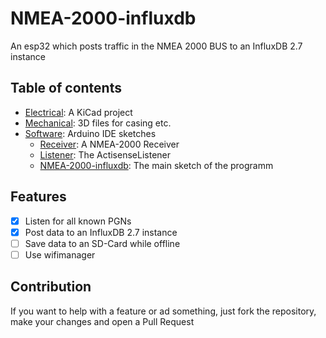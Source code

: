 # NMEA-2000-influxdb
An esp32 which posts traffic in the NMEA 2000 BUS to an InfluxDB 2.7 instance

## Table of contents

- [Electrical](/Electrical): A KiCad project
- [Mechanical](/Mechanical): 3D files for casing etc.
- [Software](/Software): Arduino IDE sketches
  - [Receiver](/Software/Receiver): A NMEA-2000 Receiver
  - [Listener](/Software/Listener): The ActisenseListener
  - [NMEA-2000-influxdb](/Software/NMEA-2000-influxdb): The main sketch of the programm

## Features

- [x] Listen for all known PGNs
- [x] Post data to an InfluxDB 2.7 instance
- [ ] Save data to an SD-Card while offline 
- [ ] Use wifimanager

## Contribution

If you want to help with a feature or ad something, just fork the repository, make your changes and open a Pull Request
